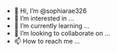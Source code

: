 - 👋 Hi, I’m @sophiarae326
- 👀 I’m interested in ...
- 🌱 I’m currently learning ...
- 💞️ I’m looking to collaborate on ...
- 📫 How to reach me ...

<!---
sophiarae326/sophiarae326 is a ✨ special ✨ repository because its `README.md` (this file) appears on your GitHub profile.
You can click the Preview link to take a look at your changes.
--->
<div id="btc-quote"></div>
    <script type="text/javascript" src="https://www.weusecoins.com/embed.js"><script>